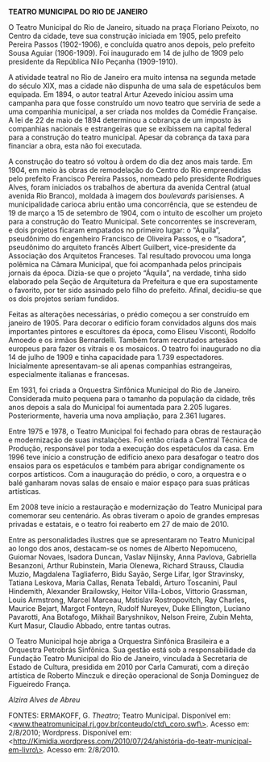 **TEATRO MUNICIPAL DO RIO DE JANEIRO**

O Teatro Municipal do Rio de Janeiro, situado na praça Floriano Peixoto,
no Centro da cidade, teve sua construção iniciada em 1905, pelo prefeito
Pereira Passos (1902-1906), e concluída quatro anos depois, pelo
prefeito Sousa Aguiar (1906-1909). Foi inaugurado em 14 de julho de 1909
pelo presidente da República Nilo Peçanha (1909-1910).

A atividade teatral no Rio de Janeiro era muito intensa na segunda
metade do século XIX, mas a cidade não dispunha de uma sala de
espetáculos bem equipada. Em 1894, o autor teatral Artur Azevedo iniciou
assim uma campanha para que fosse construído um novo teatro que serviria
de sede a uma companhia municipal, a ser criada nos moldes da Comédie
Française. A lei de 22 de maio de 1894 determinou a cobrança de um
imposto às companhias nacionais e estrangeiras que se exibissem na
capital federal para a construção do teatro municipal. Apesar da
cobrança da taxa para financiar a obra, esta não foi executada.

A construção do teatro só voltou à ordem do dia dez anos mais tarde. Em
1904, em meio às obras de remodelação do Centro do Rio empreendidas pelo
prefeito Francisco Pereira Passos, nomeado pelo presidente Rodrigues
Alves, foram iniciados os trabalhos de abertura da avenida Central
(atual avenida Rio Branco), moldada à imagem dos *boulevards*
parisienses. A municipalidade carioca abriu então uma concorrência, que
se estendeu de 19 de março a 15 de setembro de 1904, com o intuito de
escolher um projeto para a construção do Teatro Municipal. Sete
concorrentes se inscreveram, e dois projetos ficaram empatados no
primeiro lugar: o “Áquila”, pseudônimo do engenheiro Francisco de
Oliveira Passos, e o “Isadora”, pseudônimo do arquiteto francês Albert
Guilbert, vice-presidente da Associação dos Arquitetos Franceses. Tal
resultado provocou uma longa polêmica na Câmara Municipal, que foi
acompanhada pelos principais jornais da época. Dizia-se que o projeto
“Áquila”, na verdade, tinha sido elaborado pela Seção de Arquitetura da
Prefeitura e que era supostamente o favorito, por ter sido assinado pelo
filho do prefeito. Afinal, decidiu-se que os dois projetos seriam
fundidos.

Feitas as alterações necessárias, o prédio começou a ser construído em
janeiro de 1905. Para decorar o edifício foram convidados alguns dos
mais importantes pintores e escultores da época, como Eliseu Visconti,
Rodolfo Amoedo e os irmãos Bernardelli. Também foram recrutados artesãos
europeus para fazer os vitrais e os mosaicos. O teatro foi inaugurado no
dia 14 de julho de 1909 e tinha capacidade para 1.739 espectadores.
Inicialmente apresentavam-se ali apenas companhias estrangeiras,
especialmente italianas e francesas.

Em 1931, foi criada a Orquestra Sinfônica Municipal do Rio de Janeiro.
Considerada muito pequena para o tamanho da população da cidade, três
anos depois a sala do Municipal foi aumentada para 2.205 lugares.
Posteriormente, haveria uma nova ampliação, para 2.361 lugares.

Entre 1975 e 1978, o Teatro Municipal foi fechado para obras de
restauração e modernização de suas instalações. Foi então criada a
Central Técnica de Produção, responsável por toda a execução dos
espetáculos da casa. Em 1996 teve início a construção de edifício anexo
para desafogar o teatro dos ensaios para os espetáculos e também para
abrigar condignamente os corpos artísticos. Com a inauguração do prédio,
o coro, a orquestra e o balé ganharam novas salas de ensaio e maior
espaço para suas práticas artísticas.

Em 2008 teve início a restauração e modernização do Teatro Municipal
para comemorar seu centenário. As obras tiveram o apoio de grandes
empresas privadas e estatais, e o teatro foi reaberto em 27 de maio de
2010.

Entre as personalidades ilustres que se apresentaram no Teatro Municipal
ao longo dos anos, destacam-se os nomes de Alberto Nepomuceno, Guiomar
Novaes, Isadora Duncan, Vaslav Nijinsky, Anna Pavlova, Gabriella
Besanzoni, Arthur Rubinstein, Maria Olenewa, Richard Strauss, Claudia
Muzio, Magdalena Tagliaferro, Bidu Sayão, Serge Lifar, Igor Stravinsky,
Tatiana Leskova, Maria Callas, Renata Tebaldi, Arturo Toscanini, Paul
Hindemith, Alexander Brailowsky, Heitor Villa-Lobos, Vittorio Grassman,
Louis Armstrong, Marcel Marceau, Mstislav Rostropovitch, Ray Charles,
Maurice Bejart, Margot Fonteyn, Rudolf Nureyev, Duke Ellington, Luciano
Pavarotti, Ana Botafogo, Mikhail Baryshnikov, Nelson Freire, Zubin
Mehta, Kurt Masur, Claudio Abbado, entre tantas outras.

O Teatro Municipal hoje abriga a Orquestra Sinfônica Brasileira e a
Orquestra Petrobrás Sinfônica. Sua gestão está sob a responsabilidade da
Fundação Teatro Municipal do Rio de Janeiro, vinculada à Secretaria de
Estado de Cultura, presidida em 2010 por Carla Camurati, com a direção
artística de Roberto Minczuk e direção operacional de Sonja Dominguez de
Figueiredo França.

*Alzira Alves de Abreu*

FONTES: ERMAKOFF, G. *Theatro*; Teatro Municipal. Disponível em:
\<www.theatromunicipal.rj.gov.br/conteudo/ctd\_coro.swf\>. Acesso em:
2/8/2010; Wordpress. Disponível em:
\<http://Kimidia.wordpress.com/2010/07/24/ahistória-do-teatr-municipal-em-livro\>.
Acesso em: 2/8/2010.
